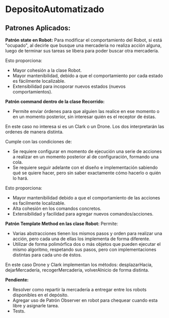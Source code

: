 # DepositoAutomatizado

## Patrones Aplicados:

**Patrón state en Robot:**
Para modificar el comportamiento del Robot, si está "ocupado", al decirle que busque una mercaderia no realiza acción alguna, luego de terminar sus tareas se libera para poder buscar otra mercadería. 

Esto proporciona:
- Mayor cohesión a la clase Robot. 
- Mayor mantenibilidad, debido a que el comportamiento por cada estado es fácilmente localizable.
- Extensibilidad para incoporar nuevos estados (nuevos comportamientos).

**Patrón command dentro de la clase Recorrido:**
- Permite enviar órdenes para que alguien las realice en ese momento o en un momento posterior, sin interesar quién es el receptor de éstas.

En este caso no interesa si es un Clark o un Drone. Los dos interpretarán las ordenes de manera distinta.

Cumple con las condiciones de: 
- Se requiere configurar en momento de ejecución una serie de acciones a realizar en un momento posterior al de configuración, formando una cola.
- Se requiere seguir adelante con el diseño e implementación sabiendo qué se quiere hacer, pero sin saber exactamente cómo hacerlo o quién lo hará.

Esto proporciona:
- Mayor mantenibilidad debido a que el comportamiento de las acciones es facilmente localizable.
- Alta cohesión en los comandos concretos.
- Extensibilidad y facilidad para agregar nuevos comandos/acciones.

**Patrón Template Method en las clase Robot:**
Permite:
- Varias abstracciones tienen los mismos pasos y orden para realizar una acción, pero cada una de ellas los implementa de forma diferente.
- Utilizar de forma polimórfica dos o más objetos que pueden ejecutar el mismo algoritmo, respetando sus pasos, pero con implementaciones distintas para cada uno de éstos.

En este caso Drone y Clark implementan los métodos: desplazarHacia, dejarMercadería, recogerMercaderia, volverAInicio de forma distinta.

**Pendiente:**

- Resolver como repartir la mercadería a entregar entre los robots disponibles en el depósito.
- Agregar uso de Patrón Observer en robot para chequear cuando esta libre y asignarle tarea.
- Tests.
